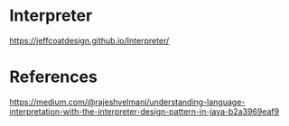 # Interpreter
https://jeffcoatdesign.github.io/Interpreter/
# References
https://medium.com/@rajeshvelmani/understanding-language-interpretation-with-the-interpreter-design-pattern-in-java-b2a3969eaf9
